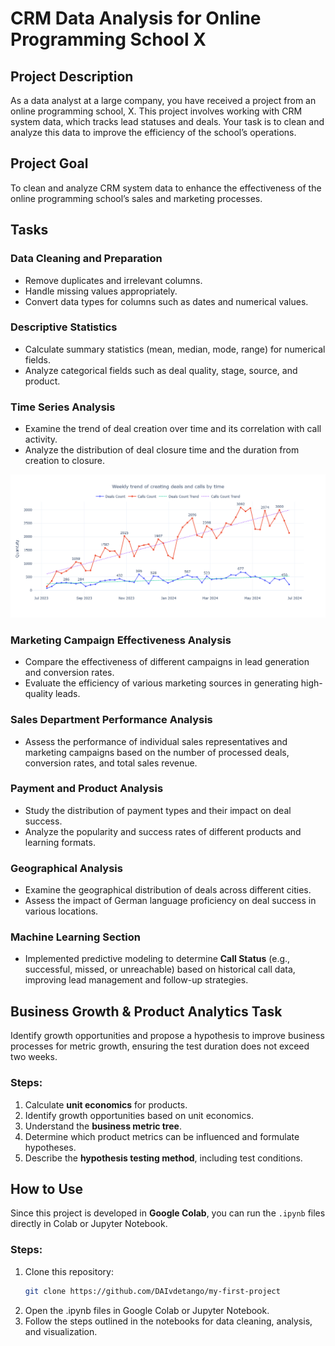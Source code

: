 # CRM Data Analysis for Online Programming School X  

## Project Description  
As a data analyst at a large company, you have received a project from an online programming school, X. This project involves working with CRM system data, which tracks lead statuses and deals. Your task is to clean and analyze this data to improve the efficiency of the school’s operations.  

## Project Goal  
To clean and analyze CRM system data to enhance the effectiveness of the online programming school’s sales and marketing processes.  

## Tasks  

### Data Cleaning and Preparation  
- Remove duplicates and irrelevant columns.  
- Handle missing values appropriately.  
- Convert data types for columns such as dates and numerical values.  

### Descriptive Statistics  
- Calculate summary statistics (mean, median, mode, range) for numerical fields.  
- Analyze categorical fields such as deal quality, stage, source, and product.  

### Time Series Analysis  
- Examine the trend of deal creation over time and its correlation with call activity.  
- Analyze the distribution of deal closure time and the duration from creation to closure.

<img src="https://github.com/DAIvdetango/Data-Analysis--Online-School-CRM/blob/main/images%20/Weekly%20trend.png" alt="Weekly trend of creating deals and calls" width="650">

### Marketing Campaign Effectiveness Analysis  
- Compare the effectiveness of different campaigns in lead generation and conversion rates.  
- Evaluate the efficiency of various marketing sources in generating high-quality leads.  

### Sales Department Performance Analysis  
- Assess the performance of individual sales representatives and marketing campaigns based on the number of processed deals, conversion rates, and total sales revenue.  

### Payment and Product Analysis  
- Study the distribution of payment types and their impact on deal success.  
- Analyze the popularity and success rates of different products and learning formats.  

### Geographical Analysis  
- Examine the geographical distribution of deals across different cities.  
- Assess the impact of German language proficiency on deal success in various locations.

### Machine Learning Section  
- Implemented predictive modeling to determine **Call Status** (e.g., successful, missed, or unreachable) based on historical call data, improving lead management and follow-up strategies.  

## Business Growth & Product Analytics Task  
Identify growth opportunities and propose a hypothesis to improve business processes for metric growth, ensuring the test duration does not exceed two weeks.  

### Steps:  
1. Calculate **unit economics** for products.  
2. Identify growth opportunities based on unit economics.  
3. Understand the **business metric tree**.  
4. Determine which product metrics can be influenced and formulate hypotheses.  
5. Describe the **hypothesis testing method**, including test conditions.  

## How to Use  
Since this project is developed in **Google Colab**, you can run the `.ipynb` files directly in Colab or Jupyter Notebook.  

### Steps:  
1. Clone this repository:  
   ```bash
   git clone https://github.com/DAIvdetango/my-first-project
2. Open the .ipynb files in Google Colab or Jupyter Notebook.
3. Follow the steps outlined in the notebooks for data cleaning, analysis, and visualization.
